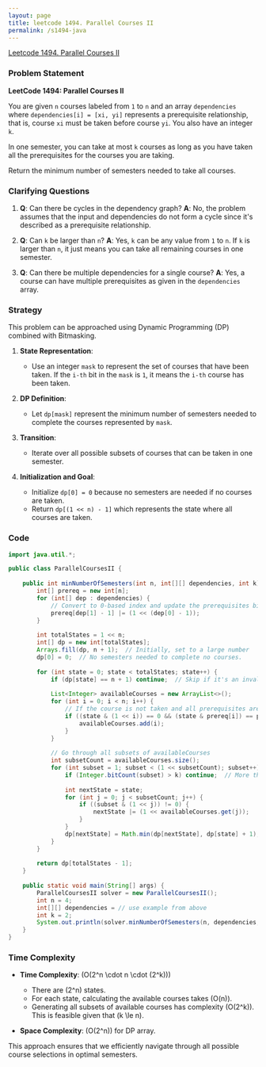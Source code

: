 ```yaml
---
layout: page
title: leetcode 1494. Parallel Courses II
permalink: /s1494-java
---
```

[Leetcode 1494. Parallel Courses II](https://algoadvance.github.io/algoadvance/l1494)
### Problem Statement

**LeetCode 1494: Parallel Courses II**

You are given `n` courses labeled from `1` to `n` and an array `dependencies` where `dependencies[i] = [xi, yi]` represents a prerequisite relationship, that is, course `xi` must be taken before course `yi`. You also have an integer `k`.

In one semester, you can take at most `k` courses as long as you have taken all the prerequisites for the courses you are taking.

Return the minimum number of semesters needed to take all courses.

### Clarifying Questions
1. **Q**: Can there be cycles in the dependency graph?
   **A**: No, the problem assumes that the input and dependencies do not form a cycle since it's described as a prerequisite relationship.
   
2. **Q**: Can `k` be larger than `n`?
   **A**: Yes, `k` can be any value from `1` to `n`. If `k` is larger than `n`, it just means you can take all remaining courses in one semester.

3. **Q**: Can there be multiple dependencies for a single course?
   **A**: Yes, a course can have multiple prerequisites as given in the `dependencies` array.

### Strategy
This problem can be approached using Dynamic Programming (DP) combined with Bitmasking.

1. **State Representation**:
   - Use an integer `mask` to represent the set of courses that have been taken. If the `i-th` bit in the `mask` is `1`, it means the `i-th` course has been taken.

2. **DP Definition**:
   - Let `dp[mask]` represent the minimum number of semesters needed to complete the courses represented by `mask`.

3. **Transition**:
   - Iterate over all possible subsets of courses that can be taken in one semester.

4. **Initialization and Goal**:
   - Initialize `dp[0] = 0` because no semesters are needed if no courses are taken.
   - Return `dp[(1 << n) - 1]` which represents the state where all courses are taken.

### Code
```java
import java.util.*;

public class ParallelCoursesII {
    
    public int minNumberOfSemesters(int n, int[][] dependencies, int k) {
        int[] prereq = new int[n];
        for (int[] dep : dependencies) {
            // Convert to 0-based index and update the prerequisites bitmask
            prereq[dep[1] - 1] |= (1 << (dep[0] - 1));
        }
        
        int totalStates = 1 << n;
        int[] dp = new int[totalStates];
        Arrays.fill(dp, n + 1);  // Initially, set to a large number
        dp[0] = 0;  // No semesters needed to complete no courses.
        
        for (int state = 0; state < totalStates; state++) {
            if (dp[state] == n + 1) continue;  // Skip if it's an invalid state
            
            List<Integer> availableCourses = new ArrayList<>();
            for (int i = 0; i < n; i++) {
                // If the course is not taken and all prerequisites are met.
                if ((state & (1 << i)) == 0 && (state & prereq[i]) == prereq[i]) {
                    availableCourses.add(i);
                }
            }
            
            // Go through all subsets of availableCourses
            int subsetCount = availableCourses.size();
            for (int subset = 1; subset < (1 << subsetCount); subset++) {
                if (Integer.bitCount(subset) > k) continue;  // More than k courses in this subset
                
                int nextState = state;
                for (int j = 0; j < subsetCount; j++) {
                    if ((subset & (1 << j)) != 0) {
                        nextState |= (1 << availableCourses.get(j));
                    }
                }
                dp[nextState] = Math.min(dp[nextState], dp[state] + 1);
            }
        }
        
        return dp[totalStates - 1];
    }
    
    public static void main(String[] args) {
        ParallelCoursesII solver = new ParallelCoursesII();
        int n = 4;
        int[][] dependencies = // use example from above
        int k = 2;
        System.out.println(solver.minNumberOfSemesters(n, dependencies, k));  // Expected output: 3
    }
}
```

### Time Complexity
- **Time Complexity**: \(O(2^n \cdot n \cdot (2^k))\) 
    - There are \(2^n\) states.
    - For each state, calculating the available courses takes \(O(n)\).
    - Generating all subsets of available courses has complexity \(O(2^k)\). This is feasible given that \(k \le n\).

- **Space Complexity**: \(O(2^n)\) for DP array.

This approach ensures that we efficiently navigate through all possible course selections in optimal semesters.